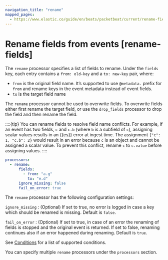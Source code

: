 ```yaml
---
navigation_title: "rename"
mapped_pages:
  - https://www.elastic.co/guide/en/beats/packetbeat/current/rename-fields.html
---
```


# Rename fields from events [rename-fields]


The `rename` processor specifies a list of fields to rename. Under the `fields` key, each entry contains a `from: old-key` and a `to: new-key` pair, where:

* `from` is the original field name. It’s supported to use `@metadata.` prefix for `from` and rename keys in the event metadata instead of event fields.
* `to` is the target field name

The `rename` processor cannot be used to overwrite fields. To overwrite fields either first rename the target field, or use the `drop_fields` processor to drop the field and then rename the field.

::::{tip}
You can rename fields to resolve field name conflicts. For example, if an event has two fields, `c` and `c.b` (where `b` is a subfield of `c`), assigning scalar values results in an {{es}} error at ingest time. The assignment `{"c": 1, "c.b": 2}` would result in an error because `c` is an object and cannot be assigned a scalar value. To prevent this conflict, rename `c` to `c.value` before assigning values.
::::


```yaml
processors:
  - rename:
      fields:
        - from: "a.g"
          to: "e.d"
      ignore_missing: false
      fail_on_error: true
```

The `rename` processor has the following configuration settings:

`ignore_missing`
:   (Optional) If set to true, no error is logged in case a key which should be renamed is missing. Default is `false`.

`fail_on_error`
:   (Optional) If set to true, in case of an error the renaming of fields is stopped and the original event is returned. If set to false, renaming continues also if an error happened during renaming. Default is `true`.

See [Conditions](/reference/packetbeat/defining-processors.md#conditions) for a list of supported conditions.

You can specify multiple `rename` processors under the `processors` section.

